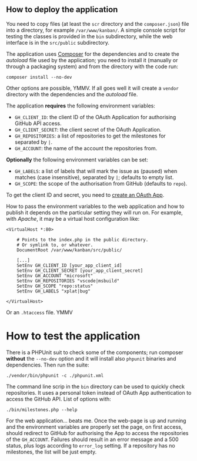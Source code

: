 ## How to deploy the application

You need to copy files (at least the `scr` directory and the `composer.json`) file into a directory, for example `/var/www/kanban/`.
A simple console script for testing the classes is provided in the `bin` subdirectory, while the web interface is in the `src/public` subdirectory.

The application uses [Composer](https://getcomposer.org/) for the dependencies and to create the _autoload_ file used by the application; you need to install it (manually or through a packaging system) and from the directory with the code run:

```
composer install --no-dev
```

Other options are possible, YMMV.
If all goes well it will create a `vendor` directory with the dependencies and the _autoload_ file.

The application **requires** the following environment variables:
* `GH_CLIENT_ID`: the client ID of the OAuth Application for authorising GitHub API access.
* `GH_CLIENT_SECRET`: the client secret of the OAuth Application.
* `GH_REPOSITORIES`: a list of repositories to get the milestones for separated by `|`.
* `GH_ACCOUNT`: the name of the account the repositories from.

**Optionally** the following environment variables can be set:
* `GH_LABELS`: a list of labels that will mark the issue as (paused) when matches (case insensitive), separated by `|`; defaults to empty list.
* `GH_SCOPE`: the scope of the authorisation from GitHub (defaults to `repo`).

To get the client ID and secret, you need to [create an OAuth App](https://developer.github.com/apps/building-oauth-apps/creating-an-oauth-app/). 

How to pass the environment variables to the web application and how to publish it depends on the particular setting they will run on.
For example, with _Apache_, it may be a virtual host configuration like:
```
<VirtualHost *:80>

    # Points to the index.php in the public directory. 
    # Or symlink to, or whatever.
    DocumentRoot /var/www/kanban/src/public/
    
	[...]
	SetEnv GH_CLIENT_ID [your_app_client_id]
	SetEnv GH_CLIENT_SECRET [your_app_client_secret]
	SetEnv GH_ACCOUNT "microsoft"
	SetEnv GH_REPOSITORIES "vscode|msbuild"
	SetEnv GH_SCOPE "repo:status"
	SetEnv GH_LABELS "xplat|bug"

</VirtualHost>
```

Or an `.htaccess` file. YMMV

# How to test the application

There is a PHPUnit suit to check some of the components; run composer **without** the `--no-dev` option and it will install also `phpunit` binaries and dependencies.
Then run the suite:
```
./vendor/bin/phpunit -c ./phpunit.xml
```

The command line scrip in the `bin` directory can be used to quickly check repositories. It uses a personal token instead of OAuth App authentication to access the GitHub API.
List of options with:
```
./bin/milestones.php --help
```

For the web application... beats me.
Once the web-page is up and running and the environment variables are properly set the page, on first access, should redirect to GitHub for authorising the App to access the repositories of the `GH_ACCOUNT`.
Failures should result in an error message and a 500 status, plus logs according to `error_log` setting.
If a repository has no milestones, the list will be just empty.

